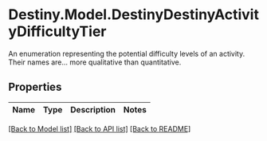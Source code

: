 # Destiny.Model.DestinyDestinyActivityDifficultyTier
An enumeration representing the potential difficulty levels of an activity. Their names are... more qualitative than quantitative.

## Properties

Name | Type | Description | Notes
------------ | ------------- | ------------- | -------------

[[Back to Model list]](../README.md#documentation-for-models) [[Back to API list]](../README.md#documentation-for-api-endpoints) [[Back to README]](../README.md)


